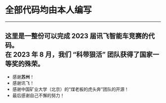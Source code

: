# 全部代码均由**本人**编写
---
这里是一整份可以完成 2023 届讯飞智能车竞赛的代码。</br>
在 2023 年 8 月，我们 “科带狠活” 团队获得了国家一等奖的殊荣。</br>
---
* 感谢**苏州**！</br>
* 感谢讯飞！</br>
* 感谢中国矿业大学（北京）的“煤老板的虎头奔”团队的开源！</br>
* 最后感谢自己不懈的努力！</br>
